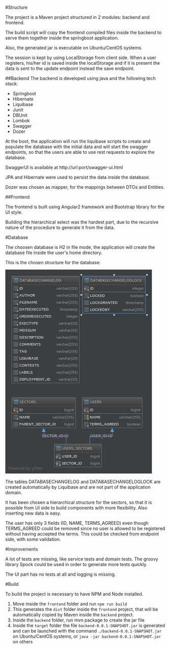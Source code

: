 #Structure

The project is a Maven project structured in 2 modules: backend and frontend.

The build script will copy the frontend compiled files inside the backend to serve them together inside the springboot 
application.

Also, the generated jar is executable on Ubuntu/CentOS systems.

The session is kept by using LocalStorage from client side. When a user registers, his/her id is saved inside the 
localStorage and if it is present the data is sent to the update endpoint instead the save endpoint.

##Backend
The backend is developed using java and the following tech stack:

* Springboot
* Hibernate
* Liquibase
* Junit
* DBUnit
* Lombok
* Swagger
* Dozer

At the boot, the application will run the liquibase scripts to create and populate the database with the initial data 
and will start the swagger endpoints, so that the users are able to use rest requests to explore the database.

SwaggerUI is available at http://url:port/swagger-ui.html

JPA and Hibernate were used to persist the data inside the database.

Dozer was chosen as mapper, for the mappings between DTOs and Entities.

##Frontend

The frontend is built using Angular2 framework and Bootstrap library for the UI style.

Building the hierarchical select was the hardest part, due to the recursive nature of the procedure to generate it 
from the data.

#Database

The choosen database is H2 in file mode, the application will create the database file inside the user's home directory.

This is the chosen structure for the database:

![DatabaseDiagram](diagram.png?raw=true "Database Diagram")

The tables DATABASECHANGELOG and DATABASECHANGELOGLOCK are created automatically by Liquibase and are not part of the 
application domain.

It has been chosen a hierarchical structure for the sectors, so that it is possible from UI side to build components 
with more flexibility. Also inserting new data is easy.

The user has only 3 fields (ID, NAME, TERMS_AGREED) even though TERMS_AGREED could be removed since no user is allowed to 
be registered without having accepted the terms. This could be checked from endpoint side, with some validation.


#Improvements

A lot of tests are missing, like service tests and domain tests.
The groovy library Spock could be used in order to generate more tests quickly.

The UI part has no tests at all and logging is missing.

#Build

To build the project is necessary to have NPM and Node installed.

1. Move inside the `frontend` folder and run `npm run build`
2. This generates the `dist` folder inside the `frontend` project, that will be automatically copied by Maven inside 
the `backend` project.
3. Inside the `backend` folder, run mvn package to create the jar file
4. Inside the `target` folder the file `backend-0.0.1-SNAPSHOT.jar` is generated and can be launched with the command
`./backend-0.0.1-SNAPSHOT.jar` on Ubuntu/CentOS systems, or `java -jar backend-0.0.1-SNAPSHOT.jar` on others 

